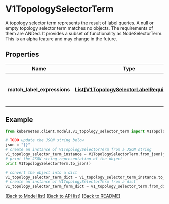# V1TopologySelectorTerm

A topology selector term represents the result of label queries. A null or empty topology selector term matches no objects. The requirements of them are ANDed. It provides a subset of functionality as NodeSelectorTerm. This is an alpha feature and may change in the future.

## Properties

Name | Type | Description | Notes
------------ | ------------- | ------------- | -------------
**match_label_expressions** | [**List[V1TopologySelectorLabelRequirement]**](V1TopologySelectorLabelRequirement.md) | A list of topology selector requirements by labels. | [optional] 

## Example

```python
from kubernetes.client.models.v1_topology_selector_term import V1TopologySelectorTerm

# TODO update the JSON string below
json = "{}"
# create an instance of V1TopologySelectorTerm from a JSON string
v1_topology_selector_term_instance = V1TopologySelectorTerm.from_json(json)
# print the JSON string representation of the object
print V1TopologySelectorTerm.to_json()

# convert the object into a dict
v1_topology_selector_term_dict = v1_topology_selector_term_instance.to_dict()
# create an instance of V1TopologySelectorTerm from a dict
v1_topology_selector_term_form_dict = v1_topology_selector_term.from_dict(v1_topology_selector_term_dict)
```
[[Back to Model list]](../README.md#documentation-for-models) [[Back to API list]](../README.md#documentation-for-api-endpoints) [[Back to README]](../README.md)


